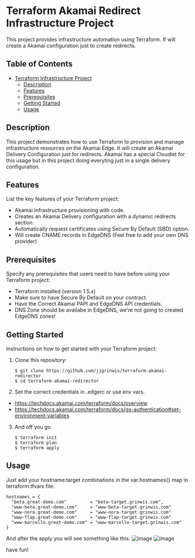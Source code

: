 # Terraform Akamai Redirect Infrastructure Project

This project provides infrastructure automation using Terraform.
If will create a Akamai configuration just to create redirects.

## Table of Contents

- [Terraform Infrastructure Project](#terraform-infrastructure-project)
  - [Description](#description)
  - [Features](#features)
  - [Prerequisites](#prerequisites)
  - [Getting Started](#getting-started)
  - [Usage](#usage)


## Description

This project demonstrates how to use Terraform to provision and manage infrastructure resources on the Akamai Edge. It will create an Akamai Delivery Configuration just for redirects. Akamai has a special Cloudlet for this usage but in this project doing everyting just in a single delivery configuration.

## Features

List the key features of your Terraform project:

- Akamai Infrastructure provisioning with code.
- Creates an Akamai Delivery configuration with a dynamic redirects section.
- Automatically request certificates using Secure By Default (SBD) option.
- Will create CNAME records in EdgeDNS (Feel free to add your own DNS provider)

## Prerequisites

Specify any prerequisites that users need to have before using your Terraform project:

- Terraform installed (version 1.5.x)
- Make sure to have Secure By Default on your contract.
- Have the Correct Akamai PAPI and EdgeDNS API credentials.
- DNS Zone should be availabe in EdgeDNS, we're not going to created EdgeDNS zones!

## Getting Started

Instructions on how to get started with your Terraform project:

1. Clone this repository:

   ```shell
   $ git clone https://github.com/jjgrinwis/terraform-akamai-redirector
   $ cd terraform-akamai-redirector

2. Set the correct credentials in .edgerc or use env vars.
- https://techdocs.akamai.com/terraform/docs/overview
- https://techdocs.akamai.com/terraform/docs/gs-authentication#set-environment-variables

3. And off you go
   ```shell
   $ terraform init
   $ terraform plan
   $ terraform apply

## Usage

Just add your hostname:target combinations in the var.hostnames{} map in terraform.tfvars file:
```
hostnames = {
  "beta.great-demo.com"         = "beta-target.grinwis.com",
  "www-beta.great-demo.com"     = "www-beta-target.grinwis.com"
  "www-nora.great-demo.com"     = "www-nora-target.grinwis.com"
  "www-flap.great-demo.com"     = "www-flap-target.grinwis.com"
  "www-marcello.great-demo.com" = "www-marcello-target.grinwis.com"
}
```
And after the apply you will see something like this:
![image](https://github.com/jjgrinwis/terraform-akamai-redirector/assets/3455889/6511cfb6-7216-4649-8a0d-0683a0ee08fb)
![image](https://github.com/jjgrinwis/terraform-akamai-redirector/assets/3455889/a623c8f2-1d49-433d-b3a2-b7a30008dd6d)

have fun!
